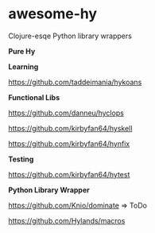 # awesome-hy
Clojure-esqe Python library wrappers



**Pure Hy**

**Learning**

https://github.com/taddeimania/hykoans

**Functional Libs**

https://github.com/danneu/hyclops

https://github.com/kirbyfan64/hyskell

https://github.com/kirbyfan64/hynfix

**Testing**

https://github.com/kirbyfan64/hytest



**Python Library Wrapper**

https://github.com/Knio/dominate => ToDo


https://github.com/Hylands/macros
